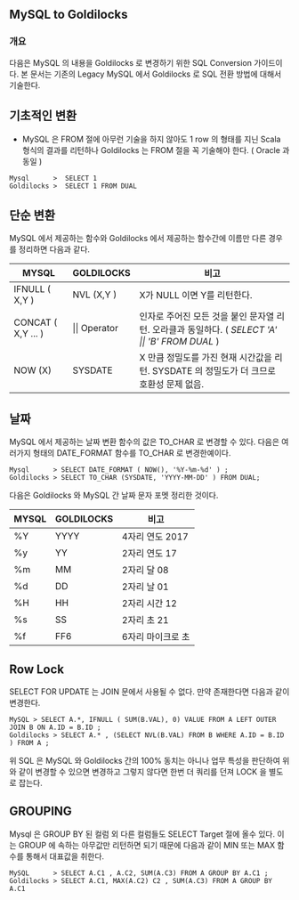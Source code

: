 ## MySQL to Goldilocks 

### 개요 

다음은 MySQL 의 내용을 Goldilocks 로 변경하기 위한 SQL Conversion 가이드이다.  본 문서는 기존의 Legacy MySQL 에서 Goldilocks 로 SQL 전환 방법에 대해서 기술한다. 

## 기초적인 변환 
* MySQL 은 FROM 절에 아무런 기술을 하지 않아도 1 row 의 형태를 지닌 Scala 형식의 결과를 리턴하나  Goldilocks 는 FROM 절을 꼭 기술해야 한다. ( Oracle 과 동일 ) 

```
Mysql      >  SELECT 1  
Goldilocks >  SELECT 1 FROM DUAL 
```


## 단순 변환 

MySQL 에서 제공하는 함수와 Goldilocks 에서 제공하는 함수간에 이름만 다른 경우를 정리하면 다음과 같다. 


| MYSQL                 |  GOLDILOCKS              |   비고                                    | 
|-----------------------|--------------------------|------------------------------------------|
| IFNULL ( X,Y )        |  NVL (X,Y )              |  X가 NULL 이면 Y를 리턴한다.               | 
| CONCAT ( X,Y ...  )   |  &#124;&#124; Operator   |  인자로 주어진 모든 것을 붙인 문자열 리턴. 오라클과 동일하다. (  *SELECT 'A' &#124;&#124;    'B' FROM DUAL*  ) | 
| NOW (X)               | SYSDATE                  |  X 만큼 정밀도를 가진 현재 시간값을 리턴. SYSDATE 의 정밀도가 더 크므로 호환성 문제 없음.       |
 

## 날짜 

MySQL 에서 제공하는 날짜 변환 함수의 값은 TO_CHAR 로 변경할 수 있다. 다음은 여러가지 형태의 DATE_FORMAT 함수를 TO_CHAR 로 변경한예이다. 

```
Mysql      > SELECT DATE_FORMAT ( NOW(), '%Y-%m-%d' ) ; 
Goldilocks > SELECT TO_CHAR (SYSDATE, 'YYYY-MM-DD' ) FROM DUAL;  
```

다음은 Goldilocks 와 MySQL 간 날짜 문자 포멧 정리한 것이다. 

| MYSQL                 |  GOLDILOCKS              |   비고                                    | 
|-----------------------|--------------------------|-------------------------------------------|
|  %Y                   |  YYYY                    |  4자리 연도   2017                         | 
|  %y                   |  YY                      |  2자리 연도   17                           |
|  %m                   |  MM                      |  2자리 달     08                           |
|  %d                   |  DD                      |  2자리 날     01                           |
|  %H                   |  HH                      |  2자리 시간   12                           | |  %i                   |  MI                      |  2자리 분     01                           |
|  %s                   |  SS                      |  2자리 초     21                           |
|  %f                   |  FF6                     |  6자리 마이크로 초                          |



## Row Lock 

SELECT FOR UPDATE 는 JOIN 문에서 사용될 수 없다. 만약 존재한다면 다음과 같이 변경한다. 

```
MySQL > SELECT A.*, IFNULL ( SUM(B.VAL), 0) VALUE FROM A LEFT OUTER JOIN B ON A.ID = B.ID ;
Goldilocks > SELECT A.* , (SELECT NVL(B.VAL) FROM B WHERE A.ID = B.ID ) FROM A ;
```

위 SQL 은 MySQL 와 Goldilocks 간의 100% 동치는 아니나 업무 특성을 판단하여 위와 같이 변경할 수 있으면 변경하고 그렇지 않다면 한번 더 쿼리를 던져 LOCK 을 별도로 잡는다. 


## GROUPING 

Mysql 은 GROUP BY 된 컬럼 외 다른 컬럼들도 SELECT Target 절에 올수 있다. 이는 GROUP 에 속하는 아무값만 리턴하면 되기 때문에 다음과 같이 MIN 또는 MAX 함수를 통해서 대표값을 취한다. 

```
MySQL      > SELECT A.C1 , A.C2, SUM(A.C3) FROM A GROUP BY A.C1 ;
Goldilocks > SELECT A.C1, MAX(A.C2) C2 , SUM(A.C3) FROM A GROUP BY A.C1 
```
